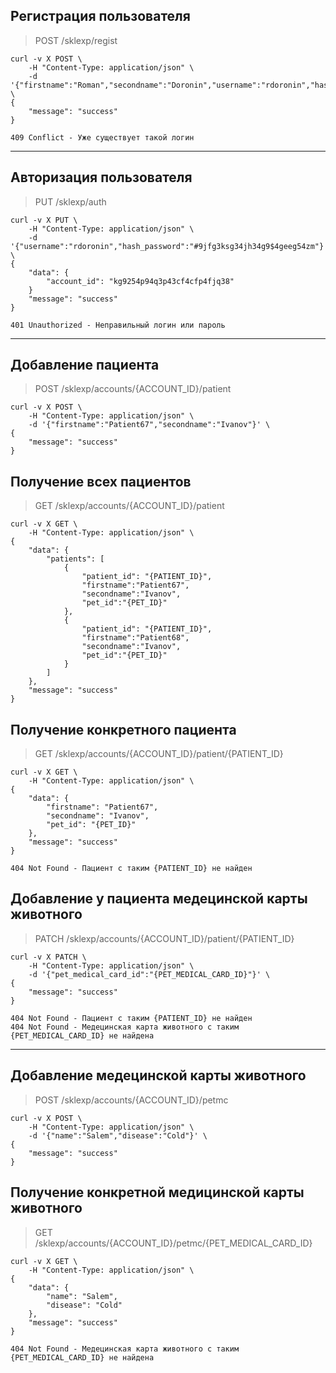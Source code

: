 ## Регистрация пользователя

> POST /sklexp/regist

```shell
curl -v X POST \
    -H "Content-Type: application/json" \
    -d '{"firstname":"Roman","secondname":"Doronin","username":"rdoronin","hash_password":"#9jfg3ksg34jh34g9$4geeg54zm"}' \
{
    "message": "success"
}
```
```shell
409 Conflict - Уже существует такой логин
```

----------------------------------------------------

## Авторизация пользователя

> PUT /sklexp/auth

```shell
curl -v X PUT \
    -H "Content-Type: application/json" \
    -d '{"username":"rdoronin","hash_password":"#9jfg3ksg34jh34g9$4geeg54zm"}' \
{
    "data": {
        "account_id": "kg9254p94q3p43cf4cfp4fjq38"
    }
    "message": "success"
}
```
```shell
401 Unauthorized - Неправильный логин или пароль
```

----------------------------------------------------

## Добавление пациента

> POST /sklexp/accounts/{ACCOUNT_ID}/patient

```shell
curl -v X POST \
    -H "Content-Type: application/json" \
    -d '{"firstname":"Patient67","secondname":"Ivanov"}' \
{
    "message": "success"
}
```

## Получение всех пациентов

> GET /sklexp/accounts/{ACCOUNT_ID}/patient

```shell
curl -v X GET \
    -H "Content-Type: application/json" \
{
    "data": {
        "patients": [
            {
                "patient_id": "{PATIENT_ID}",
                "firstname":"Patient67",
                "secondname":"Ivanov",
                "pet_id":"{PET_ID}"
            },
            {
                "patient_id": "{PATIENT_ID}",
                "firstname":"Patient68",
                "secondname":"Ivanov",
                "pet_id":"{PET_ID}"
            }
        ]
    },
    "message": "success"
}
```

## Получение конкретного пациента

> GET /sklexp/accounts/{ACCOUNT_ID}/patient/{PATIENT_ID}

```shell
curl -v X GET \
    -H "Content-Type: application/json" \
{
    "data": {
        "firstname": "Patient67",
        "secondname": "Ivanov",
        "pet_id": "{PET_ID}"
    },
    "message": "success"
}
```
```shell
404 Not Found - Пациент с таким {PATIENT_ID} не найден
```

## Добавление у пациента медецинской карты животного

> PATCH /sklexp/accounts/{ACCOUNT_ID}/patient/{PATIENT_ID}

```shell
curl -v X PATCH \
    -H "Content-Type: application/json" \
    -d '{"pet_medical_card_id":"{PET_MEDICAL_CARD_ID}"}' \
{
    "message": "success"
}
```
```shell
404 Not Found - Пациент с таким {PATIENT_ID} не найден
404 Not Found - Медецинская карта животного с таким {PET_MEDICAL_CARD_ID} не найдена
```

----------------------------------------------------

## Добавление медецинской карты животного

> POST /sklexp/accounts/{ACCOUNT_ID}/petmc

```shell
curl -v X POST \
    -H "Content-Type: application/json" \
    -d '{"name":"Salem","disease":"Cold"}' \
{
    "message": "success"
}
```

## Получение конкретной медицинской карты животного

> GET /sklexp/accounts/{ACCOUNT_ID}/petmc/{PET_MEDICAL_CARD_ID}

```shell
curl -v X GET \
    -H "Content-Type: application/json" \
{
    "data": {
        "name": "Salem",
        "disease": "Cold"
    },
    "message": "success"
}
```
```shell
404 Not Found - Медецинская карта животного с таким {PET_MEDICAL_CARD_ID} не найдена
```
